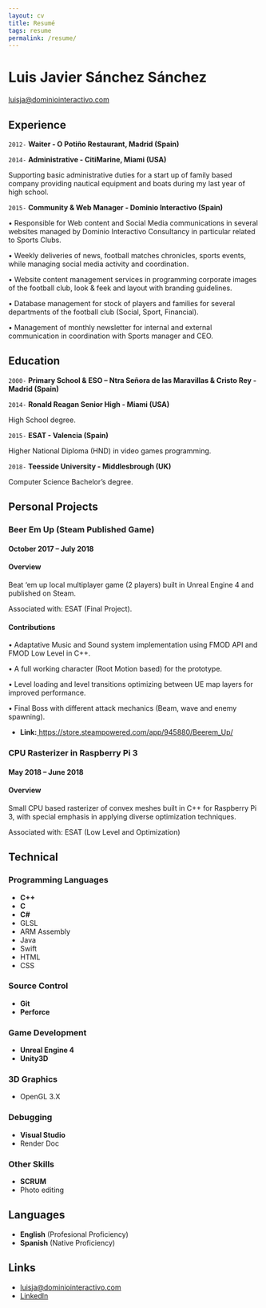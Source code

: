 ```yaml
---
layout: cv
title: Resumé
tags: resume
permalink: /resume/
---
```

# Luis Javier Sánchez Sánchez

<div id="webaddress">
<a href="mailto:luisja@dominiointeractivo.com">luisja@dominiointeractivo.com</a>
<!-- |
<i class="fa fa-github"></i> <a href="http://github.com/thundergolfer">thundergolfer</a> 
|
<i class="fa fa-twitter"></i> <a href="http://twitter.com/jonobelotti_IO">jonobelotti_IO</a>
-->
</div>


## Experience

`2012-`
__Waiter - O Potiño Restaurant, Madrid (Spain)__


`2014-`
__Administrative - CitiMarine, Miami (USA)__

Supporting basic administrative duties for a start up of family based company providing nautical equipment and boats during my last year of high school.


`2015-`
__Community & Web Manager - Dominio Interactivo (Spain)__

•	Responsible for Web content and Social Media communications in several websites managed by Dominio Interactivo Consultancy in particular related to Sports Clubs.

•	Weekly deliveries of news, football matches chronicles, sports events, while managing social media activity and coordination.

•	Website content management services in programming corporate images of the football club, look & feek and layout with branding guidelines.

•	Database management for stock of players and families for several departments of the football club (Social, Sport, Financial).

•	Management of monthly newsletter for internal and external communication in coordination with Sports manager and CEO.


## Education

`2000-`
__Primary School & ESO – Ntra Señora de las Maravillas & Cristo Rey - Madrid (Spain)__

`2014-`
__Ronald Reagan Senior High - Miami (USA)__

High School degree.

`2015-`
__ESAT - Valencia (Spain)__

Higher National Diploma (HND) in video games programming.

`2018-`
__Teesside University - Middlesbrough (UK)__

Computer Science Bachelor’s degree.


## Personal Projects

### Beer Em Up (Steam Published Game)

#### October 2017 – July 2018

#### Overview 

Beat ‘em up local multiplayer game (2 players) built in Unreal Engine 4 and published on Steam. 

Associated with: ESAT (Final Project).


#### Contributions

•	Adaptative Music and Sound system implementation using FMOD API and FMOD Low Level in C++.

•	A full working character (Root Motion based) for the prototype.

•	Level loading and level transitions optimizing between UE map layers for improved  performance.

•	Final Boss with different attack mechanics (Beam, wave and enemy spawning).

* **Link:**<a href="https://store.steampowered.com/app/945880/Beerem_Up/"> https://store.steampowered.com/app/945880/Beerem_Up/</a>

### CPU Rasterizer in Raspberry Pi 3

#### May 2018 – June 2018

#### Overview

Small CPU based rasterizer of convex meshes built in C++ for Raspberry Pi 3, with special emphasis in applying diverse optimization techniques.

Associated with: ESAT (Low Level and Optimization)

## Technical

### Programming Languages

* **C++**
* **C**
* **C#**
* GLSL
* ARM Assembly
* Java
* Swift
* HTML
* CSS

### Source Control

* **Git**
* **Perforce**

### Game Development

* **Unreal Engine 4**
* **Unity3D**

### 3D Graphics

* OpenGL 3.X

### Debugging

* **Visual Studio**
* Render Doc

### Other Skills

* **SCRUM**
* Photo editing

## Languages

* **English** (Profesional Proficiency)
* **Spanish** (Native Proficiency)

## Links

* <i class="fa fa-envelope"></i> <a href="mailto:luisja@dominiointeractivo.com">luisja@dominiointeractivo.com</a><br />
* <i class="fa fa-github"></i> <a href="http://www.linkedin.com/in/luis-javier-sanchez-sanchez">LinkedIn</a><br />

<!-- ### Footer

Last updated: May 2013 -->
